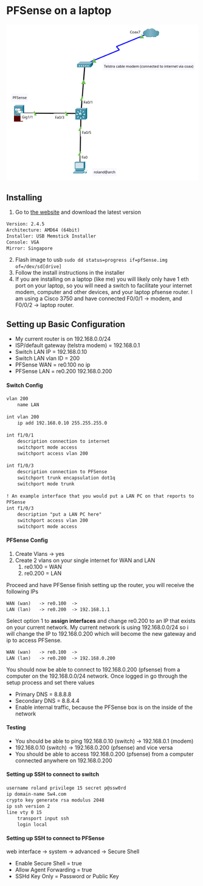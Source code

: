 # PFSense on a laptop

![pktTracer_Diagram](/media/PFSense_Diagram.png)

## Installing
1. Go to [the website](https://www.pfsense.org/download/) and download the latest version
```
Version: 2.4.5
Architecture: AMD64 (64bit)
Installer: USB Memstick Installer
Console: VGA
Mirror: Singapore
```
2. Flash image to usb `sudo dd status=progress if=pfSense.img of=/dev/sd[drive]`
3. Follow the install instructions in the installer
4. If you are installing on a laptop (like me) you will likely only have 1 eth port on your laptop, so you will need a switch to facilitate your internet modem, computer and other devices, and your laptop pfsense router. I am using a Cisco 3750 and have connected F0/0/1 -> modem, and F0/0/2 -> laptop router.

## Setting up Basic Configuration
* My current router is on 192.168.0.0/24
* ISP/default gateway (telstra modem) = 192.168.0.1
* Switch LAN IP = 192.168.0.10
* Switch LAN vlan ID = 200 
* PFSense WAN = re0.100	no ip
* PFSense LAN = re0.200 192.168.0.200

#### Switch Config
```
vlan 200
	name LAN

int vlan 200
	ip add 192.168.0.10 255.255.255.0

int f1/0/1
	description connection to internet
	switchport mode access
	switchport access vlan 200

int f1/0/3
	description connection to PFSense
	switchport trunk encapsulation dot1q
	switchport mode trunk

! An example interface that you would put a LAN PC on that reports to PFSense
int f1/0/3
	description "put a LAN PC here"
	switchport access vlan 200
	switchport mode access
```

#### PFSense Config
1. Create Vlans -> yes
2. Create 2 vlans on your single internet for WAN and LAN
   1. re0.100 = WAN
   2. re0.200 = LAN

Proceed and have PFSense finish setting up the router, you will receive the following IPs
```
WAN (wan)	-> re0.100	-> 
LAN (lan)	-> re0.200	-> 192.168.1.1
```

Select option 1 to **assign interfaces** and change re0.200 to an IP that exists on your current network. My current network is using 192.168.0.0/24 so i will change the IP to 192.168.0.200 which will become the new gateway and ip to access PFSense.

```
WAN (wan)	-> re0.100	-> 
LAN (lan)	-> re0.200	-> 192.168.0.200
```

You should now be able to connect to 192.168.0.200 (pfsense) from a computer on the 192.168.0.0/24 network. Once logged in go through the setup process and set there values
* Primary DNS = 8.8.8.8
* Secondary DNS = 8.8.4.4
* Enable internal traffic, because the PFSense box is on the inside of the network

#### Testing
* You should be able to ping 192.168.0.10 (switch) -> 192.168.0.1 (modem)
* 192.168.0.10 (switch) -> 192.168.0.200 (pfsense) and vice versa
* You should be able to access 192.168.0.200 (pfsense) from a computer connected anywhere on 192.168.0.200

#### Setting up SSH to connect to switch
```
username roland privilege 15 secret p@ssw0rd
ip domain-name Sw4.com
crypto key generate rsa modulus 2048
ip ssh version 2
line vty 0 15
	transport input ssh
	login local
```

#### Setting up SSH to connect to PFSense
web interface -> system -> advanced -> Secure Shell
* Enable Secure Shell = true
* Allow Agent Forwarding = true
* SSHd Key Only = Password or Public Key

